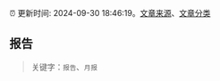 :alarm_clock: 更新时间: 2024-09-30 18:46:19。[文章来源](/README.md)、[文章分类](/TAGS.md)

## 报告


> 关键字：`报告`、`月报`



